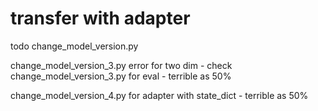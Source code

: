 # transfer with adapter 
todo
change_model_version.py

change_model_version_3.py error for two dim - check
change_model_version_3.py for eval - terrible as 50%

change_model_version_4.py for adapter with state_dict - terrible as 50%